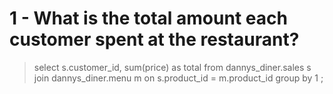 # 1 - What is the total amount each customer spent at the restaurant?

> select s.customer_id, sum(price) as total 
  from dannys_diner.sales s
  join dannys_diner.menu m
  on s.product_id = m.product_id
  group by 1 ;
